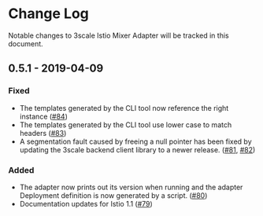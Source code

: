 # Change Log

Notable changes to 3scale Istio Mixer Adapter will be tracked in this document.

## 0.5.1 - 2019-04-09

### Fixed

- The templates generated by the CLI tool now reference the right instance
  ([#84](https://github.com/3scale/3scale-istio-adapter/pull/84))
- The templates generated by the CLI tool use lower case to match headers
  ([#83](https://github.com/3scale/3scale-istio-adapter/pull/83))
- A segmentation fault caused by freeing a null pointer has been fixed by
  updating the 3scale backend client library to a newer release.
  ([#81](https://github.com/3scale/3scale-istio-adapter/issues/81), [#82](https://github.com/3scale/3scale-istio-adapter/pull/82))

### Added

- The adapter now prints out its version when running and the adapter Deployment
  definition is now generated by a script.
  ([#80](https://github.com/3scale/3scale-istio-adapter/pull/80))
- Documentation updates for Istio 1.1
  ([#79](https://github.com/3scale/3scale-istio-adapter/pull/79))

